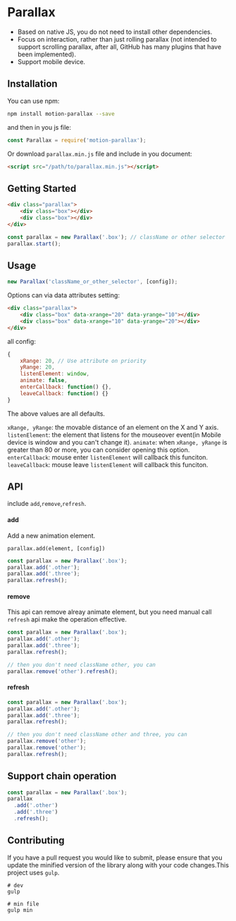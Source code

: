 # Parallax

- Based on native JS, you do not need to install other dependencies.
- Focus on interaction, rather than just rolling parallax (not intended to support scrolling parallax, after all, GitHub has many plugins that have been implemented).
- Support mobile device.

## Installation

You can use npm:

```bash
npm install motion-parallax --save
```

and then in you js file:

```js
const Parallax = require('motion-parallax'); 
```

Or download `parallax.min.js` file and include in you document:

```html
<script src="/path/to/parallax.min.js"></script>
```

## Getting Started

```html
<div class="parallax">
	<div class="box"></div>
	<div class="box"></div>
</div>
```

```js
const parallax = new Parallax('.box'); // className or other selector
parallax.start();
```

## Usage

```js
new Parallax('className_or_other_selector', [config]);
```

Options can via data attributes setting:

```html
<div class="parallax">
	<div class="box" data-xrange="20" data-yrange="10"></div>
	<div class="box" data-xrange="10" data-yrange="20"></div>
</div>
```

all config:

```js
{
	xRange: 20, // Use attribute on priority
	yRange: 20,
	listenElement: window,
	animate: false,
	enterCallback: function() {},
	leaveCallback: function() {}
}
```

The above values are all defaults.

`xRange, yRange`: the movable distance of an element on the X and Y axis.
`listenElement`: the element that listens for the mouseover event(in Mobile device is window and you can't change it).
`animate`: when `xRange, yRange` is greater than 80 or more, you can consider opening this option.
`enterCallback`: mouse enter `listenElement` will callback this funciton.
`leaveCallback`: mouse leave `listenElement` will callback this funciton.

## API

include `add`,`remove`,`refresh`.

#### add

Add a new animation element.

`parallax.add(element, [config])`

```js
const parallax = new Parallax('.box');
parallax.add('.other');
parallax.add('.three');
parallax.refresh();
```

#### remove

This api can remove alreay animate element, but you need manual call `refresh` api make the operation effective.

```js
const parallax = new Parallax('.box');
parallax.add('.other');
parallax.add('.three');
parallax.refresh();

// then you don't need className other, you can
parallax.remove('other').refresh();
```

#### refresh

```js
const parallax = new Parallax('.box');
parallax.add('.other');
parallax.add('.three');
parallax.refresh();

// then you don't need className other and three, you can
parallax.remove('other');
parallax.remove('other');
parallax.refresh();
```

## Support chain operation

```js
const parallax = new Parallax('.box');
parallax
  .add('.other')
  .add('.three')
  .refresh();
```

## Contributing

If you have a pull request you would like to submit, please ensure that you update the minified version of the library along with your code changes.This project uses `gulp`.

```shell
# dev
gulp

# min file
gulp min
```